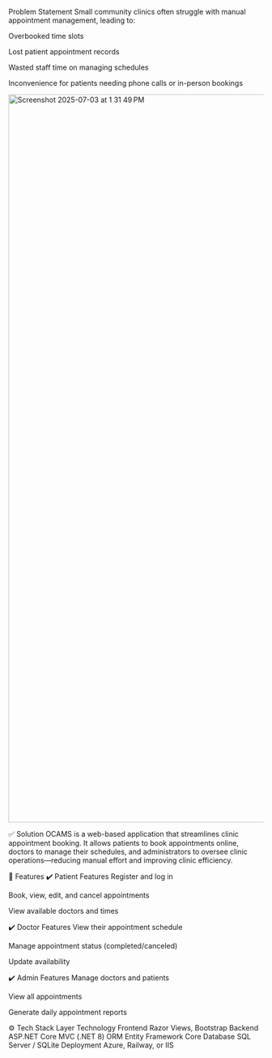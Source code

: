 Problem Statement
Small community clinics often struggle with manual appointment management, leading to:

Overbooked time slots

Lost patient appointment records

Wasted staff time on managing schedules

Inconvenience for patients needing phone calls or in-person bookings


<img width="1438" alt="Screenshot 2025-07-03 at 1 31 49 PM" src="https://github.com/user-attachments/assets/22fbf78e-8870-4c11-9507-7ab1dcc2dae7" />




✅ Solution
OCAMS is a web-based application that streamlines clinic appointment booking.
It allows patients to book appointments online, doctors to manage their schedules, and administrators to oversee clinic operations—reducing manual effort and improving clinic efficiency.

🚀 Features
✔️ Patient Features
Register and log in

Book, view, edit, and cancel appointments

View available doctors and times

✔️ Doctor Features
View their appointment schedule

Manage appointment status (completed/canceled)

Update availability

✔️ Admin Features
Manage doctors and patients

View all appointments

Generate daily appointment reports

⚙️ Tech Stack
Layer	Technology
Frontend	Razor Views, Bootstrap
Backend	ASP.NET Core MVC (.NET 8)
ORM	Entity Framework Core
Database	SQL Server / SQLite
Deployment	Azure, Railway, or IIS
